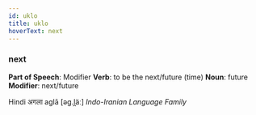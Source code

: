```yaml
---
id: uklo
title: uklo
hoverText: next
---
```


### next

**Part of Speech**: Modifier
**Verb**: to be the next/future (time)
**Noun**: future
**Modifier**: next/future

Hindi अगला aglā [əɡ.l̪äː]
*Indo-Iranian Language Family*